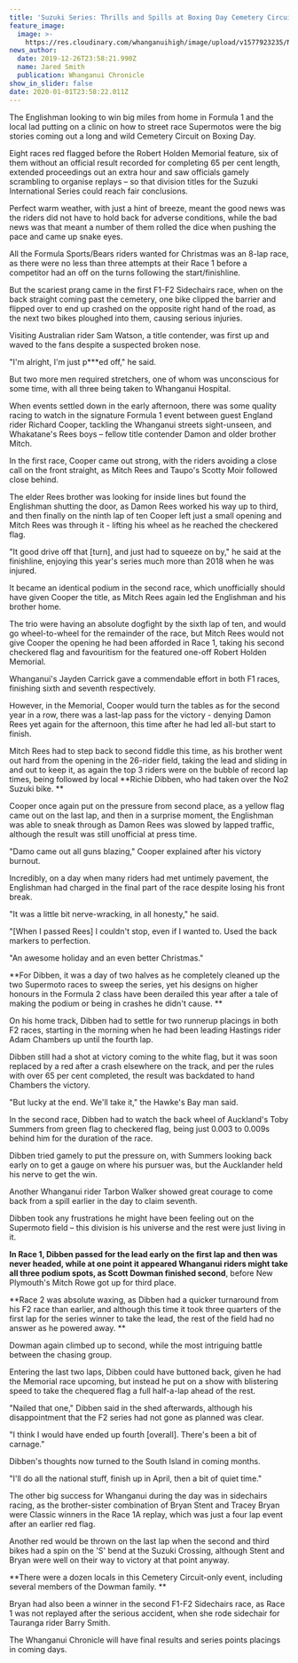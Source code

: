 ```yaml
---
title: 'Suzuki Series: Thrills and Spills at Boxing Day Cemetery Circuit'
feature_image:
  image: >-
    https://res.cloudinary.com/whanganuihigh/image/upload/v1577923235/News/General_photo_of_bikes._Chron_27.12.19.jpg
news_author:
  date: 2019-12-26T23:58:21.990Z
  name: Jared Smith
  publication: Whanganui Chronicle
show_in_slider: false
date: 2020-01-01T23:58:22.011Z
---
```

The Englishman looking to win big miles from home in Formula 1 and the local lad putting on a clinic on how to street race Supermotos were the big stories coming out a long and wild Cemetery Circuit on Boxing Day.

Eight races red flagged before the Robert Holden Memorial feature, six of them without an official result recorded for completing 65 per cent length, extended proceedings out an extra hour and saw officials gamely scrambling to organise replays – so that division titles for the Suzuki International Series could reach fair conclusions.

Perfect warm weather, with just a hint of breeze, meant the good news was the riders did not have to hold back for adverse conditions, while the bad news was that meant a number of them rolled the dice when pushing the pace and came up snake eyes.

All the Formula Sports/Bears riders wanted for Christmas was an 8-lap race, as there were no less than three attempts at their Race 1 before a competitor had an off on the turns following the start/finishline.

But the scariest prang came in the first F1-F2 Sidechairs race, when on the back straight coming past the cemetery, one bike clipped the barrier and flipped over to end up crashed on the opposite right hand of the road, as the next two bikes ploughed into them, causing serious injuries.

Visiting Australian rider Sam Watson, a title contender, was first up and waved to the fans despite a suspected broken nose.

"I'm alright, I'm just p***ed off," he said.

But two more men required stretchers, one of whom was unconscious for some time, with all three being taken to Whanganui Hospital.

When events settled down in the early afternoon, there was some quality racing to watch in the signature Formula 1 event between guest England rider Richard Cooper, tackling the Whanganui streets sight-unseen, and Whakatane's Rees boys – fellow title contender Damon and older brother Mitch.

In the first race, Cooper came out strong, with the riders avoiding a close call on the front straight, as Mitch Rees and Taupo's Scotty Moir followed close behind.

The elder Rees brother was looking for inside lines but found the Englishman shutting the door, as Damon Rees worked his way up to third, and then finally on the ninth lap of ten Cooper left just a small opening and Mitch Rees was through it - lifting his wheel as he reached the checkered flag.

"It good drive off that [turn], and just had to squeeze on by," he said at the finishline, enjoying this year's series much more than 2018 when he was injured.

It became an identical podium in the second race, which unofficially should have given Cooper the title, as Mitch Rees again led the Englishman and his brother home.

The trio were having an absolute dogfight by the sixth lap of ten, and would go wheel-to-wheel for the remainder of the race, but Mitch Rees would not give Cooper the opening he had been afforded in Race 1, taking his second checkered flag and favouritism for the featured one-off Robert Holden Memorial.

Whanganui's Jayden Carrick gave a commendable effort in both F1 races, finishing sixth and seventh respectively.

However, in the Memorial, Cooper would turn the tables as for the second year in a row, there was a last-lap pass for the victory - denying Damon Rees yet again for the afternoon, this time after he had led all-but start to finish.

Mitch Rees had to step back to second fiddle this time, as his brother went out hard from the opening in the 26-rider field, taking the lead and sliding in and out to keep it, as again the top 3 riders were on the bubble of record lap times, being followed by local **Richie Dibben, who had taken over the No2 Suzuki bike.**

Cooper once again put on the pressure from second place, as a yellow flag came out on the last lap, and then in a surprise moment, the Englishman was able to sneak through as Damon Rees was slowed by lapped traffic, although the result was still unofficial at press time.

"Damo came out all guns blazing," Cooper explained after his victory burnout.

Incredibly, on a day when many riders had met untimely pavement, the Englishman had charged in the final part of the race despite losing his front break.

"It was a little bit nerve-wracking, in all honesty," he said.

"[When I passed Rees] I couldn't stop, even if I wanted to. Used the back markers to perfection.

"An awesome holiday and an even better Christmas."

**For Dibben, it was a day of two halves as he completely cleaned up the two Supermoto races to sweep the series, yet his designs on higher honours in the Formula 2 class have been derailed this year after a tale of making the podium or being in crashes he didn't cause.**

On his home track, Dibben had to settle for two runnerup placings in both F2 races, starting in the morning when he had been leading Hastings rider Adam Chambers up until the fourth lap.

Dibben still had a shot at victory coming to the white flag, but it was soon replaced by a red after a crash elsewhere on the track, and per the rules with over 65 per cent completed, the result was backdated to hand Chambers the victory.

"But lucky at the end. We'll take it," the Hawke's Bay man said.

In the second race, Dibben had to watch the back wheel of Auckland's Toby Summers from green flag to checkered flag, being just 0.003 to 0.009s behind him for the duration of the race.

Dibben tried gamely to put the pressure on, with Summers looking back early on to get a gauge on where his pursuer was, but the Aucklander held his nerve to get the win.

Another Whanganui rider Tarbon Walker showed great courage to come back from a spill earlier in the day to claim seventh.

Dibben took any frustrations he might have been feeling out on the Supermoto field – this division is his universe and the rest were just living in it.

**In Race 1, Dibben passed for the lead early on the first lap and then was never headed, while at one point it appeared Whanganui riders might take all three podium spots, as Scott Dowman finished second**, before New Plymouth's Mitch Rowe got up for third place.

**Race 2 was absolute waxing, as Dibben had a quicker turnaround from his F2 race than earlier, and although this time it took three quarters of the first lap for the series winner to take the lead, the rest of the field had no answer as he powered away.**

Dowman again climbed up to second, while the most intriguing battle between the chasing group.

Entering the last two laps, Dibben could have buttoned back, given he had the Memorial race upcoming, but instead he put on a show with blistering speed to take the chequered flag a full half-a-lap ahead of the rest.

"Nailed that one," Dibben said in the shed afterwards, although his disappointment that the F2 series had not gone as planned was clear.

"I think I would have ended up fourth [overall]. There's been a bit of carnage."

Dibben's thoughts now turned to the South Island in coming months.

"I'll do all the national stuff, finish up in April, then a bit of quiet time."

The other big success for Whanganui during the day was in sidechairs racing, as the brother-sister combination of Bryan Stent and Tracey Bryan were Classic winners in the Race 1A replay, which was just a four lap event after an earlier red flag.

Another red would be thrown on the last lap when the second and third bikes had a spin on the 'S' bend at the Suzuki Crossing, although Stent and Bryan were well on their way to victory at that point anyway.

**There were a dozen locals in this Cemetery Circuit-only event, including several members of the Dowman family.**

Bryan had also been a winner in the second F1-F2 Sidechairs race, as Race 1 was not replayed after the serious accident, when she rode sidechair for Tauranga rider Barry Smith.

The Whanganui Chronicle will have final results and series points placings in coming days.
